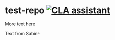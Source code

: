 # test-repo <a href="https://cla-assistant.io/marpet/cla-test-repo"><img src="https://cla-assistant.io/readme/badge/marpet/cla-test-repo" alt="CLA assistant" /></a>
More text here

Text from Sabine
